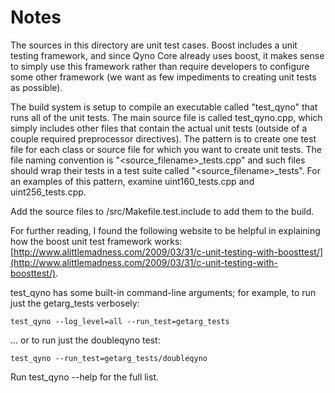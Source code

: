 # Notes
The sources in this directory are unit test cases.  Boost includes a
unit testing framework, and since Qyno Core already uses boost, it makes
sense to simply use this framework rather than require developers to
configure some other framework (we want as few impediments to creating
unit tests as possible).

The build system is setup to compile an executable called "test_qyno"
that runs all of the unit tests.  The main source file is called
test_qyno.cpp, which simply includes other files that contain the
actual unit tests (outside of a couple required preprocessor
directives).  The pattern is to create one test file for each class or
source file for which you want to create unit tests.  The file naming
convention is "<source_filename>_tests.cpp" and such files should wrap
their tests in a test suite called "<source_filename>_tests".  For an
examples of this pattern, examine uint160_tests.cpp and
uint256_tests.cpp.

Add the source files to /src/Makefile.test.include to add them to the build.

For further reading, I found the following website to be helpful in
explaining how the boost unit test framework works:
[http://www.alittlemadness.com/2009/03/31/c-unit-testing-with-boosttest/](http://www.alittlemadness.com/2009/03/31/c-unit-testing-with-boosttest/).

test_qyno has some built-in command-line arguments; for
example, to run just the getarg_tests verbosely:

    test_qyno --log_level=all --run_test=getarg_tests

... or to run just the doubleqyno test:

    test_qyno --run_test=getarg_tests/doubleqyno

Run  test_qyno --help   for the full list.

